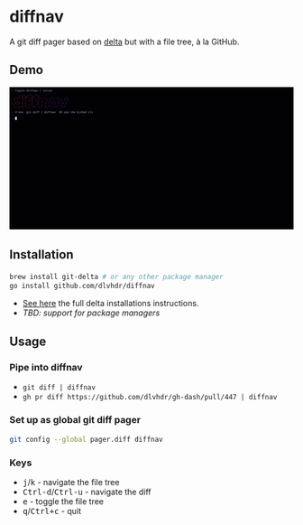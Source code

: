 # diffnav

A git diff pager based on [delta](https://github.com/dandavison/delta) but with a file tree, à la GitHub.

## Demo

<img src="https://github.com/dlvhdr/diffnav/blob/74c3f341797ab121ce8edf785ef63e00075ce040/out.gif" />

## Installation

```bash
brew install git-delta # or any other package manager
go install github.com/dlvhdr/diffnav
```

- [See here](https://dandavison.github.io/delta/installation.html) the full delta installations instructions.
- _TBD: support for package managers_

## Usage

### Pipe into diffnav

- `git diff | diffnav`
- `gh pr diff https://github.com/dlvhdr/gh-dash/pull/447 | diffnav`

### Set up as global git diff pager

```bash
git config --global pager.diff diffnav
```

### Keys

- <kbd>j</kbd>/<kbd>k</kbd> - navigate the file tree
- <kbd>Ctrl-d</kbd>/<kbd>Ctrl-u</kbd> - navigate the diff
- <kbd>e</kbd> - toggle the file tree
- <kbd>q</kbd>/<kbd>Ctrl+c</kbd> - quit
